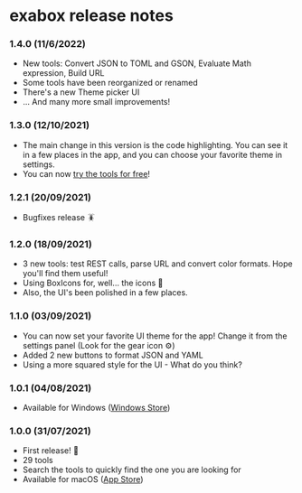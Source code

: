 # exabox release notes

### 1.4.0 (11/6/2022)

- New tools: Convert JSON to TOML and GSON, Evaluate Math expression, Build URL
- Some tools have been reorganized or renamed
- There's a new Theme picker UI
- ... And many more small improvements!

### 1.3.0 (12/10/2021)

- The main change in this version is the code highlighting. You can see it in a few places in the app, and you can choose your favorite theme in settings.
- You can now [try the tools for free](https://tools.exabox.app/)!

### 1.2.1 (20/09/2021)

- Bugfixes release 🪳

### 1.2.0 (18/09/2021)

- 3 new tools: test REST calls, parse URL and convert color formats. Hope you'll find them useful!
- Using BoxIcons for, well... the icons 🙂
- Also, the UI's been polished in a few places.

### 1.1.0 (03/09/2021)

- You can now set your favorite UI theme for the app! Change it from the settings panel (Look for the gear icon ⚙️)
- Added 2 new buttons to format JSON and YAML
- Using a more squared style for the UI - What do you think?

### 1.0.1 (04/08/2021)

- Available for Windows ([Windows Store](https://www.microsoft.com/en-ie/p/exabox-developer-survival-kit/9nzlp7h4kxck?rtc=1&activetab=pivot:overviewtab))

### 1.0.0 (31/07/2021)

- First release! 🥳
- 29 tools
- Search the tools to quickly find the one you are looking for
- Available for macOS ([App Store](https://apps.apple.com/us/app/exabox-developer-survival-kit/id1577374289))
